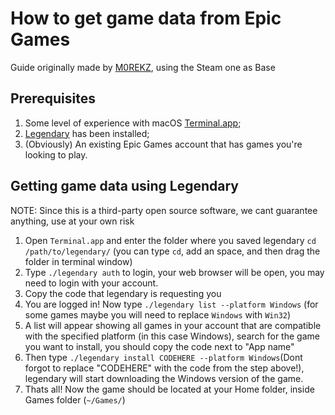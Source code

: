 How to get game data from Epic Games
===============================

Guide originally made by [M0REKZ](https://github.com/M0REKZ), using the Steam one as Base

## Prerequisites

1. Some level of experience with macOS [Terminal.app](https://support.apple.com/guide/terminal/welcome/mac);
2. [Legendary](https://github.com/derrod/legendary) has been installed;
3. (Obviously) An existing Epic Games account that has games you're looking to play.

## Getting game data using Legendary

NOTE: Since this is a third-party open source software, we cant guarantee anything, use at your own risk

1. Open `Terminal.app` and enter the folder where you saved legendary `cd /path/to/legendary/` (you can type `cd`, add an space, and then drag the folder in terminal window)
2. Type `./legendary auth` to login, your web browser will be open, you may need to login with your account.
3. Copy the code that legendary is requesting you
4. You are logged in! Now type `./legendary list --platform Windows` (for some games maybe you will need to replace `Windows` with `Win32`)
5. A list will appear showing all games in your account that are compatible with the specified platform (in this case Windows), search for the game you want to install, you should copy the code next to "App name"
6. Then type `./legendary install CODEHERE --platform Windows`(Dont forgot to replace "CODEHERE" with the code from the step above!), legendary will start downloading the Windows version of the game.
7. Thats all! Now the game should be located at your Home folder, inside Games folder (`~/Games/`)


